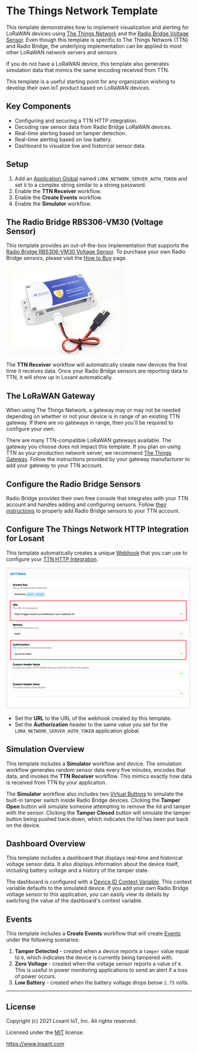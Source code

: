 # The Things Network Template

This template demonstrates how to implement visualization and alerting for LoRaWAN devices using [The Things Network](https://www.thethingsnetwork.org/) and the [Radio Bridge Voltage Sensor](https://radiobridge.com/products/wireless-ip67-voltage-sensor). Even though this template is specific to The Things Network (TTN) and Radio Bridge, the underlying implementation can be applied to most other LoRaWAN network servers and sensors.

If you do not have a LoRaWAN device, this template also generates simulation data that mimics the same encoding received from TTN.

This template is a useful starting point for any organization wishing to develop their own IoT product based on LoRaWAN devices.

## Key Components
* Configuring and securing a TTN HTTP integration.
* Decoding raw sensor data from Radio Bridge LoRaWAN devices.
* Real-time alerting based on tamper detection.
* Real-time alerting based on low battery.
* Dashboard to visualize live and historical sensor data.

## Setup
1. Add an [Application Global](https://docs.losant.com/applications/overview/#application-globals) named `LORA_NETWORK_SERVER_AUTH_TOKEN` and set it to a complex string similar to a strong password.
2. Enable the **TTN Receiver** workflow.
3. Enable the **Create Events** workflow.
4. Enable the **Simulator** workflow.

## The Radio Bridge RBS306-VM30 (Voltage Sensor)
This template provides an out-of-the-box implementation that supports the [Radio Bridge RBS306-VM30 Voltage Sensor](https://radiobridge.com/products/wireless-ip67-voltage-sensor). To purchase your own Radio Bridge sensors, please visit the [How to Buy](https://radiobridge.com/how-to-buy) page.

![Radio Bridge RBS306-VM30](./radio-bridge-RBS306-VM30.png)

The **TTN Receiver** workflow will automatically create new devices the first time it receives data. Once your Radio Bridge sensors are reporting data to TTN, it will show up in Losant automatically.

## The LoRaWAN Gateway
When using The Things Network, a gateway may or may not be needed depending on whether or not your device is in range of an existing TTN gateway. If there are no gateways in range, then you'll be required to configure your own.

There are many TTN-compatible LoRaWAN gateways available. The gateway you choose does not impact this template. If you plan on using TTN as your production network server, we recommend [The Things Gateway](https://www.thethingsnetwork.org/docs/gateways/gateway/). Follow the instructions provided by your gateway manufacturer to add your gateway to your TTN account.

## Configure the Radio Bridge Sensors
Radio Bridge provides their own free console that integrates with your TTN account and handles adding and configuring sensors. Follow [their instructions](https://radiobridge.com/documents/How%20to%20Connect%20LoRaWAN%20Sensors.pdf) to properly add Radio Bridge sensors to your TTN account.

## Configure The Things Network HTTP Integration for Losant
This template automatically creates a unique [Webhook](https://docs.losant.com/applications/webhooks/) that you can use to configure your [TTN HTTP Integration](https://www.thethingsnetwork.org/docs/applications/http/).

![TTN HTTP Integration Configuration](./ttn-http-integration-config.png)

* Set the **URL** to the URL of the webhook created by this template.
* Set the **Authorization** header to the same value you set for the `LORA_NETWORK_SERVER_AUTH_TOKEN` application global.

## Simulation Overview
This template includes a **Simulator** workflow and device. The simulation workflow generates random sensor data every five minutes, encodes that data, and invokes the **TTN Receiver** workflow. This mimics exactly how data is received from TTN by your application.

The **Simulator** workflow also includes two [Virtual Buttons](https://docs.losant.com/workflows/triggers/virtual-button/) to simulate the built-in tamper switch inside Radio Bridge devices. Clicking the **Tamper Open** button will simulate someone attempting to remove the lid and tamper with the sensor. Clicking the **Tamper Closed** button will simulate the tamper button being pushed back down, which indicates the lid has been put back on the device.

## Dashboard Overview
This template includes a dashboard that displays real-time and historical voltage sensor data. It also displays information about the device itself, including battery voltage and a history of the tamper state.

The dashboard is configured with a [Device ID Context Variable](https://docs.losant.com/dashboards/context-variables/#using-device-ids). This context variable defaults to the simulated device. If you add your own Radio Bridge voltage sensor to this application, you can easily view its details by switching the value of the dashboard's context variable.

## Events
This template includes a **Create Events** workflow that will create [Events](https://docs.losant.com/applications/events/) under the following scenarios:

1. **Tamper Detected** - created when a device reports a `tamper` value equal to `0`, which indicates the device is currently being tampered with.
2. **Zero Voltage** - created when the voltage sensor reports a value of `0`. This is useful in power monitoring applications to send an alert if a loss of power occurs.
3. **Low Battery** - created when the battery voltage drops below `2.75` volts.

---

## License

Copyright (c) 2021 Losant IoT, Inc. All rights reserved.

Licensed under the [MIT](https://github.com/Losant/losant-templates/blob/master/LICENSE.txt) license.

https://www.losant.com